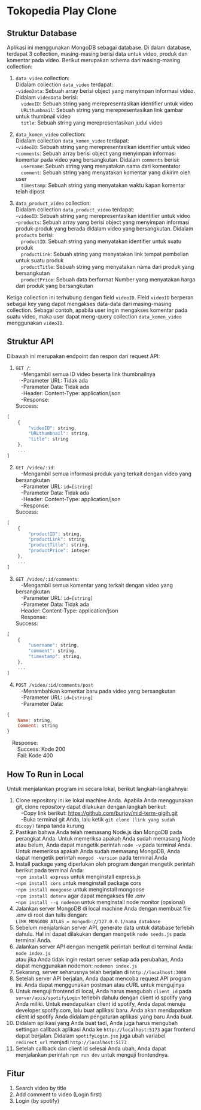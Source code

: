 # Tokopedia Play Clone
## Struktur Database
Aplikasi ini menggunakan MongoDB sebagai database. Di dalam database, terdapat 3 collection, masing-masing berisi data untuk video, produk dan komentar pada video. Berikut merupakan schema dari masing-masing collection:

1. `data_video` collection:<br />
Didalam collection `data_video` terdapat:<br />
-`videoData`: Sebuah array berisi object yang menyimpan informasi video. Didalam `videoData` berisi:<br />
    &emsp;`videoID`: Sebuah string yang merepresentasikan identifier untuk video<br />
    &emsp;`URLthumbnail`: Sebuah string yang merepresentasikan link gambar untuk thumbnail video<br />
    &emsp;`title`: Sebuah string yang merepresentasikan judul video<br />

2. `data_komen_video` collection:<br />
Didalam collection `data_komen_video` terdapat:<br />
-`videoID`: Sebuah string yang merepresentasikan identifier untuk video<br />
-`comments`: Sebuah array berisi object yang menyimpan informasi komentar pada video yang bersangkutan. Didalam `comments` berisi:<br />
    &emsp;`username`: Sebuah string yang menyatakan nama dari komentator<br />
    &emsp;`comment`: Sebuah string yang menyatakan komentar yang dikirim oleh user<br />
    &emsp;`timestamp`: Sebuah string yang menyatakan waktu kapan komentar telah dipost<br />

3. `data_product_video` collection:<br />
Didalam collection `data_product_video` terdapat:<br />
-`videoID`: Sebuah string yang merepresentasikan identifier untuk video<br />
-`products`: Sebuah array yang berisi object yang menyimpan informasi produk-produk yang berada didalam video yang bersangkutan. Didalam `products` berisi:<br />
    &emsp;`productID`: Sebuah string yang menyatakan identifier untuk suatu produk<br />
    &emsp;`productLink`: Sebuah string yang menyatakan link tempat pembelian untuk suatu produk<br />
    &emsp;`productTitle`: Sebuah string yang menyatakan nama dari produk yang bersangkutan<br />
    &emsp;`productPrice`: Sebuah data berformat Number yang menyatakan harga dari produk yang bersangkutan<br />

Ketiga collection ini terhubung dengan field `videoID`. Field `videoID` berperan sebagai key yang dapat mengakses data-data dari masing-masing collection. Sebagai contoh, apabila user ingin mengakses komentar pada suatu video, maka user dapat meng-query collection `data_komen_video` menggunakan `videoID`.

## Struktur API
Dibawah ini merupakan endpoint dan respon dari request API:<br />
1. `GET /`:<br />
&emsp;-Mengambil semua ID video beserta link thumbnailnya<br />
&emsp;-Parameter URL: Tidak ada<br />
&emsp;-Parameter Data: Tidak ada<br />
&emsp;-Header: Content-Type: application/json<br />
&emsp;-Response:<br />
Success: <br />
```javascript
[
    {
        "videoID": string,
        "URLthumbnail": string,
        "title": string
    },
    ...
]
```

2. `GET /video/:id`:<br />
&emsp;-Mengambil semua informasi produk yang terkait dengan video yang bersangkutan<br />
&emsp;-Parameter URL: `id=[string]`<br />
&emsp;-Parameter Data: Tidak ada<br />
&emsp;-Header: Content-Type: application/json<br />
&emsp;-Response: <br />
Success: <br />
```javascript
[
    {
        "productID": string,
        "productLink": string,
        "productTitle": string,
        "productPrice": integer
    },
    ...
]
```

3. `GET /video/:id/comments`:<br />
&emsp;-Mengambil semua komentar yang terkait dengan video yang bersangkutan<br />
&emsp;-Parameter URL: `id=[string]`<br />
&emsp;-Parameter Data: Tidak ada<br />
&emsp;Header: Content-Type: application/json<br />
&emsp;Response: <br />
Success: <br />
```javascript
[
    {
        "username": string,
        "comment": string,
        "timestamp": string,
    },
    ...
]
```

4. `POST /video/:id/comments/post`<br />
&emsp;-Menambahkan komentar baru pada video yang bersangkutan<br />
&emsp;-Parameter URL: `id=[string]`<br />
&emsp;-Parameter Data: <br />
```javascript
{
    Name: string,
    Comment: string
}
```
&emsp;Response: <br />
&emsp;&emsp;Success: Kode 200<br />
&emsp;&emsp;Fail: Kode 400

## How To Run in Local
Untuk menjalankan program ini secara lokal, berikut langkah-langkahnya:
1. Clone repository ini ke lokal machine Anda. Apabila Anda menggunakan git, clone repository dapat dilakukan dengan langkah berikut:<br />
   &emsp;-Copy link berikut: https://github.com/burjoy/mid-term-gigih.git<br />
   &emsp;-Buka terminal git Anda, lalu ketik `git clone (link yang sudah dicopy)` tanpa tanda kurung<br />
2. Pastikan bahwa Anda telah memasang Node.js dan MongoDB pada perangkat Anda. Untuk memeriksa apakah Anda sudah memasang Node atau belum, Anda dapat mengetik perintah `node -v` pada terminal Anda. Untuk memeriksa apakah Anda sudah memasang MongoDB, Anda dapat mengetik perintah `mongod -version` pada terminal Anda <br />
3. Install package yang diperlukan oleh program dengan mengetik perintah berikut pada terminal Anda: <br />
-`npm install express` untuk menginstall express.js<br />
-`npm install cors` untuk menginstall package cors<br />
-`npm install mongoose` untuk menginstall mongoose<br />
-`npm install dotenv` agar dapat mengakses file .env<br />
-`npm install --g nodemon` untuk menginstall node monitor (opsional)<br />
4. Jalankan server MongoDB di local machine Anda dengan membuat file .env di root dan tulis dengan:<br />
`LINK_MONGODB_ATLAS = mongodb://127.0.0.1/nama_database`<br />
5. Sebelum menjalankan server API, generate data untuk database terlebih dahulu. Hal ini dapat dilakukan dengan mengetik `node seeds.js` pada terminal Anda.<br />
6. Jalankan server API dengan mengetik perintah berikut di terminal Anda: <br />
`node index.js` <br />
atau jika Anda tidak ingin restart server setiap ada perubahan, Anda dapat menggunakan nodemon:
`nodemon index.js` <br />
7. Sekarang, server seharusnya telah berjalan di `http://localhost:3000`<br />
8. Setelah server API berjalan, Anda dapat mencoba request API program ini. Anda dapat menggunakan postman atau cURL untuk mengujinya <br />
9. Untuk menguji frontend di local, Anda harus mengubah `client_id` pada `server/apis/spotifyLogin` terlebih dahulu dengan client id spotify yang Anda miliki. Untuk mendapatkan client id spotify, Anda dapat menuju developer.spotify.com, lalu buat aplikasi baru. Anda akan mendapatkan client id spotify Anda didalam pengaturan aplikasi yang baru Anda buat.<br />
10. Didalam aplikasi yang Anda buat tadi, Anda juga harus mengubah settingan callback aplikasi Anda ke `http://localhost:5173` agar frontend dapat berjalan. Didalam `spotifyLogin.jsx` juga ubah variabel `redirect_url` menjadi `http://localhost:5173`<br />
11. Setelah callback dan client id selesai Anda ubah, Anda dapat menjalankan perintah `npm run dev` untuk menguji frontendnya.

## Fitur
1. Search video by title<br />
2. Add comment to video (Login first)<br />
3. Login (by spotify)<br />
